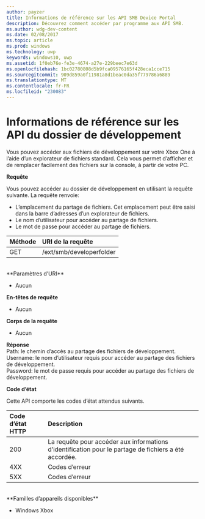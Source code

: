 ```yaml
---
author: payzer
title: Informations de référence sur les API SMB Device Portal
description: Découvrez comment accéder par programme aux API SMB.
ms.author: wdg-dev-content
ms.date: 02/08/2017
ms.topic: article
ms.prod: windows
ms.technology: uwp
keywords: windows10, uwp
ms.assetid: 1f0eb76e-fe3e-4674-a27e-229beec7e63d
ms.openlocfilehash: 1bc02780808d5b9fca09576165f428eca1cce715
ms.sourcegitcommit: 909d859a0f11981a8d1beac0da35f779786a6889
ms.translationtype: MT
ms.contentlocale: fr-FR
ms.locfileid: "230083"
---
```

# <a name="developer-folder-api-reference"></a>Informations de référence sur les API du dossier de développement   
Vous pouvez accéder aux fichiers de développement sur votre Xbox One à l’aide d’un explorateur de fichiers standard. Cela vous permet d’afficher et de remplacer facilement des fichiers sur la console, à partir de votre PC.

**Requête**

Vous pouvez accéder au dossier de développement en utilisant la requête suivante. La requête renvoie:    
* L’emplacement du partage de fichiers. Cet emplacement peut être saisi dans la barre d’adresses d’un explorateur de fichiers.
* Le nom d’utilisateur pour accéder au partage de fichiers.
* Le mot de passe pour accéder au partage de fichiers.

Méthode      | URI de la requête
:------     | :-----
GET | /ext/smb/developerfolder
<br />
**Paramètres d’URI**

- Aucun

**En-têtes de requête**

- Aucun

**Corps de la requête**

- Aucun

**Réponse**   
Path: le chemin d’accès au partage des fichiers de développement.   
Username: le nom d’utilisateur requis pour accéder au partage des fichiers de développement.   
Password: le mot de passe requis pour accéder au partage des fichiers de développement.   

**Code d’état**

Cette API comporte les codes d’état attendus suivants.

Code d’état HTTP      | Description
:------     | :-----
200 | La requête pour accéder aux informations d’identification pour le partage de fichiers a été accordée.
4XX | Codes d’erreur
5XX | Codes d’erreur
<br />
**Familles d’appareils disponibles**

* Windows Xbox
